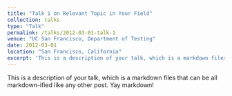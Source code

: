 ```yaml
---
title: "Talk 1 on Relevant Topic in Your Field"
collection: talks
type: "Talk"
permalink: /talks/2012-03-01-talk-1
venue: "UC San Francisco, Department of Testing"
date: 2012-03-01
location: "San Francisco, California"
excerpt: 'This is a description of your talk, which is a markdown files that can be all markdown-ified like any other post. Yay markdown!'
---
```


This is a description of your talk, which is a markdown files that can be all markdown-ified like any other post. Yay markdown!
